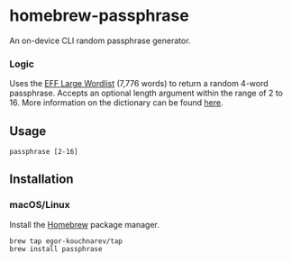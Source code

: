 # homebrew-passphrase

An on-device CLI random passphrase generator.

### Logic

Uses the [EFF Large Wordlist](https://www.eff.org/files/2016/07/18/eff_large_wordlist.txt) (7,776 words) to return a random 4-word passphrase. Accepts an optional length argument within the range of 2 to 16. More information on the dictionary can be found [here](https://www.eff.org/deeplinks/2016/07/new-wordlists-random-passphrases).

## Usage

```
passphrase [2-16]
```

## Installation

### macOS/Linux

Install the [Homebrew](https://brew.sh) package manager.

```
brew tap egor-kouchnarev/tap
brew install passphrase
```
